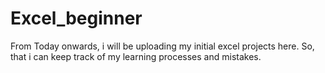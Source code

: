 # Excel_beginner
From Today onwards, i will be uploading my initial excel projects here. So, that i can keep track of my learning processes and mistakes.
